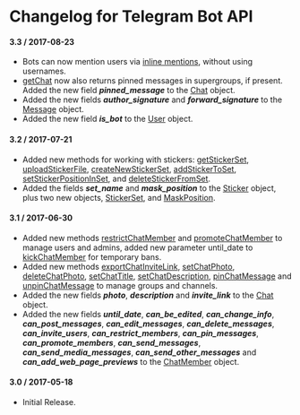 # Changelog for Telegram Bot API

#### 3.3 / 2017-08-23

* Bots can now mention users via [inline mentions](https://core.telegram.org/bots/api#formatting-options), without using usernames.
* [getChat](https://core.telegram.org/bots/api#getchat) now also returns pinned messages in supergroups, if present. Added the new field ***pinned_message*** to the [Chat](https://core.telegram.org/bots/api#chat) object.
* Added the new fields ***author_signature*** and ***forward_signature*** to the [Message](https://core.telegram.org/bots/api#message) object.
* Added the new field ***is_bot*** to the [User](https://core.telegram.org/bots/api#user) object.

#### 3.2 / 2017-07-21

* Added new methods for working with stickers: [getStickerSet](https://core.telegram.org/bots/api#getstickerset), [uploadStickerFile](https://core.telegram.org/bots/api#uploadstickerfile), [createNewStickerSet](https://core.telegram.org/bots/api#createnewstickerset), [addStickerToSet](https://core.telegram.org/bots/api#addstickertoset), [setStickerPositionInSet](https://core.telegram.org/bots/api#setstickerpositioninset), and [deleteStickerFromSet](https://core.telegram.org/bots/api#deletestickerfromset).
* Added the fields ***set_name*** and ***mask_position*** to the [Sticker](https://core.telegram.org/bots/api#sticker) object, plus two new objects, [StickerSet](https://core.telegram.org/bots/api#stickerset), and [MaskPosition](https://core.telegram.org/bots/api#maskposition).

#### 3.1 / 2017-06-30

* Added new methods [restrictChatMember](https://core.telegram.org/bots/api#restrictchatmember) and [promoteChatMember](https://core.telegram.org/bots/api#promotechatmember) to manage users and admins, added new parameter until_date to [kickChatMember](https://core.telegram.org/bots/api#kickchatmember) for temporary bans.
* Added new methods [exportChatInviteLink](https://core.telegram.org/bots/api#exportchatinvitelink), [setChatPhoto](https://core.telegram.org/bots/api#setchatphoto), [deleteChatPhoto](https://core.telegram.org/bots/api#deletechatphoto), [setChatTitle](https://core.telegram.org/bots/api#setchattitle), [setChatDescription](https://core.telegram.org/bots/api#setchatdescription), [pinChatMessage](https://core.telegram.org/bots/api#pinchatmessage) and [unpinChatMessage](https://core.telegram.org/bots/api#unpinchatmessage) to manage groups and channels.
* Added the new fields ***photo***, ***description*** and ***invite_link*** to the [Chat]() object.
* Added the new fields ***until_date***, ***can_be_edited***, ***can_change_info***, ***can_post_messages***, ***can_edit_messages***, ***can_delete_messages***, ***can_invite_users***, ***can_restrict_members***, ***can_pin_messages***, ***can_promote_members***, ***can_send_messages***, ***can_send_media_messages***, ***can_send_other_messages*** and ***can_add_web_page_previews*** to the [ChatMember]() object.

#### 3.0 / 2017-05-18

* Initial Release.
